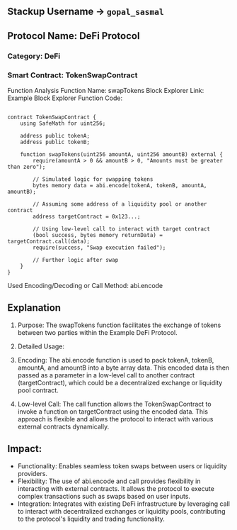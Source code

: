 ## Stackup Username -> ` gopal_sasmal `

## Protocol Name: DeFi Protocol

### Category: DeFi
### Smart Contract: TokenSwapContract

Function Analysis
Function Name: swapTokens
Block Explorer Link: Example Block Explorer
Function Code:

```solidity

contract TokenSwapContract {
    using SafeMath for uint256;

    address public tokenA;
    address public tokenB;

    function swapTokens(uint256 amountA, uint256 amountB) external {
        require(amountA > 0 && amountB > 0, "Amounts must be greater than zero");

        // Simulated logic for swapping tokens
        bytes memory data = abi.encode(tokenA, tokenB, amountA, amountB);

        // Assuming some address of a liquidity pool or another contract
        address targetContract = 0x123...;

        // Using low-level call to interact with target contract
        (bool success, bytes memory returnData) = targetContract.call(data);
        require(success, "Swap execution failed");

        // Further logic after swap
    }
}

```

Used Encoding/Decoding or Call Method: abi.encode

## Explanation
1. Purpose: The swapTokens function facilitates the exchange of tokens between two parties within the Example DeFi Protocol.

2. Detailed Usage:

3. Encoding: The abi.encode function is used to pack tokenA, tokenB, amountA, and amountB into a byte array data. This encoded data is then passed as a parameter in a low-level call to another contract (targetContract), which could be a decentralized exchange or liquidity pool contract.

4. Low-level Call: The call function allows the TokenSwapContract to invoke a function on targetContract using the encoded data. This approach is flexible and allows the protocol to interact with various external contracts dynamically.

## Impact:
- Functionality: Enables seamless token swaps between users or liquidity providers.
- Flexibility: The use of abi.encode and call provides flexibility in interacting with external contracts. It allows the protocol to execute complex transactions such as swaps based on user inputs.
- Integration: Integrates with existing DeFi infrastructure by leveraging call to interact with decentralized exchanges or liquidity pools, contributing to the protocol's liquidity and trading functionality.